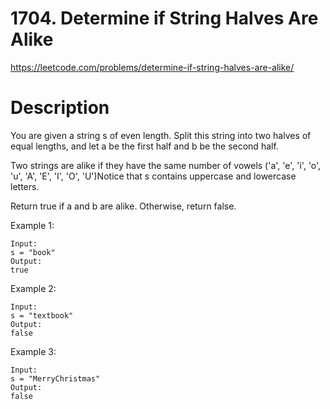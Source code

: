 # 1704. Determine if String Halves Are Alike

https://leetcode.com/problems/determine-if-string-halves-are-alike/

# Description

You are given a string s of even length. Split this string into two halves of equal lengths, and let a be the first half and b be the second half.

Two strings are alike if they have the same number of vowels ('a', 'e', 'i', 'o', 'u', 'A', 'E', 'I', 'O', 'U')Notice that s contains uppercase and lowercase letters.

Return true if a and b are alike. Otherwise, return false.

Example 1:

```
Input:
s = "book"
Output:
true
```

Example 2:

```
Input:
s = "textbook"
Output:
false
```

Example 3:

```
Input:
s = "MerryChristmas"
Output:
false
```
